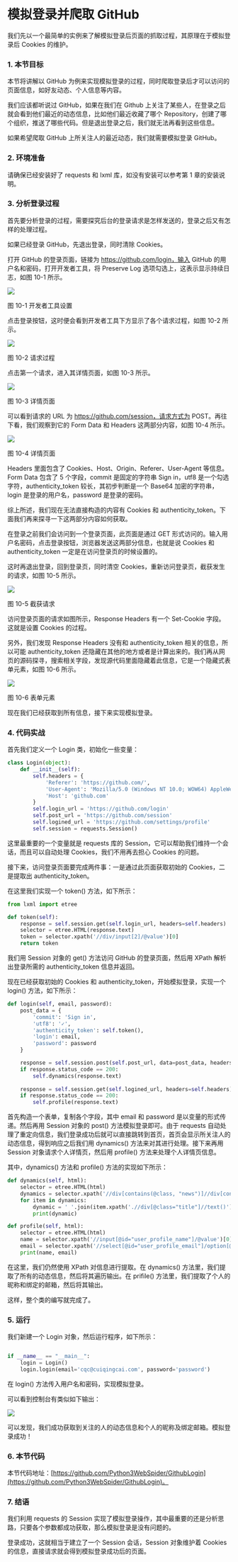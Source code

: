 # 模拟登录并爬取 GitHub

我们先以一个最简单的实例来了解模拟登录后页面的抓取过程，其原理在于模拟登录后 Cookies 的维护。

### 1. 本节目标

本节将讲解以 GitHub 为例来实现模拟登录的过程，同时爬取登录后才可以访问的页面信息，如好友动态、个人信息等内容。

我们应该都听说过 GitHub，如果在我们在 Github 上关注了某些人，在登录之后就会看到他们最近的动态信息，比如他们最近收藏了哪个 Repository，创建了哪个组织，推送了哪些代码。但是退出登录之后，我们就无法再看到这些信息。

如果希望爬取 GitHub 上所关注人的最近动态，我们就需要模拟登录 GitHub。

### 2. 环境准备

请确保已经安装好了 requests 和 lxml 库，如没有安装可以参考第 1 章的安装说明。

### 3. 分析登录过程

首先要分析登录的过程，需要探究后台的登录请求是怎样发送的，登录之后又有怎样的处理过程。

如果已经登录 GitHub，先退出登录，同时清除 Cookies。

打开 GitHub 的登录页面，链接为 https://github.com/login，输入 GitHub 的用户名和密码，打开开发者工具，将 Preserve Log 选项勾选上，这表示显示持续日志，如图 10-1 所示。

![](https://github.com/Python3WebSpider/Python3WebSpider/blob/master/assets/10-1.png)

图 10-1 开发者工具设置

点击登录按钮，这时便会看到开发者工具下方显示了各个请求过程，如图 10-2 所示。

![](https://github.com/Python3WebSpider/Python3WebSpider/blob/master/assets/10-2.jpg)

图 10-2 请求过程

点击第一个请求，进入其详情页面，如图 10-3 所示。

![](https://github.com/Python3WebSpider/Python3WebSpider/blob/master/assets/10-3.jpg)

图 10-3 详情页面

可以看到请求的 URL 为 https://github.com/session，请求方式为 POST。再往下看，我们观察到它的 Form Data 和 Headers 这两部分内容，如图 10-4 所示。

![](https://github.com/Python3WebSpider/Python3WebSpider/blob/master/assets/10-4.jpg)

图 10-4 详情页面

Headers 里面包含了 Cookies、Host、Origin、Referer、User-Agent 等信息。Form Data 包含了 5 个字段，commit 是固定的字符串 Sign in，utf8 是一个勾选字符，authenticity_token 较长，其初步判断是一个 Base64 加密的字符串，login 是登录的用户名，password 是登录的密码。

综上所述，我们现在无法直接构造的内容有 Cookies 和 authenticity_token。下面我们再来探寻一下这两部分内容如何获取。

在登录之前我们会访问到一个登录页面，此页面是通过 GET 形式访问的。输入用户名密码，点击登录按钮，浏览器发送这两部分信息，也就是说 Cookies 和 authenticity_token 一定是在访问登录页的时候设置的。

这时再退出登录，回到登录页，同时清空 Cookies，重新访问登录页，截获发生的请求，如图 10-5 所示。

![](https://github.com/Python3WebSpider/Python3WebSpider/blob/master/assets/10-5.jpg)

图 10-5 截获请求

访问登录页面的请求如图所示，Response Headers 有一个 Set-Cookie 字段。这就是设置 Cookies 的过程。

另外，我们发现 Response Headers 没有和 authenticity_token 相关的信息，所以可能 authenticity_token 还隐藏在其他的地方或者是计算出来的。我们再从网页的源码探寻，搜索相关字段，发现源代码里面隐藏着此信息，它是一个隐藏式表单元素，如图 10-6 所示。

![](https://github.com/Python3WebSpider/Python3WebSpider/blob/master/assets/10-6.jpg)

图 10-6 表单元素

现在我们已经获取到所有信息，接下来实现模拟登录。

### 4. 代码实战

首先我们定义一个 Login 类，初始化一些变量：

```python
class Login(object):
    def __init__(self):
        self.headers = {
            'Referer': 'https://github.com/',
            'User-Agent': 'Mozilla/5.0 (Windows NT 10.0; WOW64) AppleWebKit/537.36 (KHTML, like Gecko) Chrome/57.0.2987.133 Safari/537.36',
            'Host': 'github.com'
        }
        self.login_url = 'https://github.com/login'
        self.post_url = 'https://github.com/session'
        self.logined_url = 'https://github.com/settings/profile'
        self.session = requests.Session()
```

这里最重要的一个变量就是 requests 库的 Session，它可以帮助我们维持一个会话，而且可以自动处理 Cookies，我们不用再去担心 Cookies 的问题。

接下来，访问登录页面要完成两件事：一是通过此页面获取初始的 Cookies，二是提取出 authenticity_token。

在这里我们实现一个 token() 方法，如下所示：

```python
from lxml import etree

def token(self):
    response = self.session.get(self.login_url, headers=self.headers)
    selector = etree.HTML(response.text)
    token = selector.xpath('//div/input[2]/@value')[0]
    return token
```

我们用 Session 对象的 get() 方法访问 GitHub 的登录页面，然后用 XPath 解析出登录所需的 authenticity_token 信息并返回。

现在已经获取初始的 Cookies 和 authenticity_token，开始模拟登录，实现一个 login() 方法，如下所示：

```python
def login(self, email, password):
    post_data = {
        'commit': 'Sign in',
        'utf8': '✓',
        'authenticity_token': self.token(),
        'login': email,
        'password': password
    }

    response = self.session.post(self.post_url, data=post_data, headers=self.headers)
    if response.status_code == 200:
        self.dynamics(response.text)
    
    response = self.session.get(self.logined_url, headers=self.headers)
    if response.status_code == 200:
        self.profile(response.text)
```

首先构造一个表单，复制各个字段，其中 email 和 password 是以变量的形式传递。然后再用 Session 对象的 post() 方法模拟登录即可。由于 requests 自动处理了重定向信息，我们登录成功后就可以直接跳转到首页，首页会显示所关注人的动态信息，得到响应之后我们用 dynamics() 方法来对其进行处理。接下来再用 Session 对象请求个人详情页，然后用 profile() 方法来处理个人详情页信息。

其中，dynamics() 方法和 profile() 方法的实现如下所示：

```python
def dynamics(self, html):
    selector = etree.HTML(html)
    dynamics = selector.xpath('//div[contains(@class, "news")]//div[contains(@class, "alert")]')
    for item in dynamics:
        dynamic = ' '.join(item.xpath('.//div[@class="title"]//text()')).strip()
        print(dynamic)

def profile(self, html):
    selector = etree.HTML(html)
    name = selector.xpath('//input[@id="user_profile_name"]/@value')[0]
    email = selector.xpath('//select[@id="user_profile_email"]/option[@value!=""]/text()')
    print(name, email)
```

在这里，我们仍然使用 XPath 对信息进行提取。在 dynamics() 方法里，我们提取了所有的动态信息，然后将其遍历输出。在 prifile() 方法里，我们提取了个人的昵称和绑定的邮箱，然后将其输出。

这样，整个类的编写就完成了。

### 5. 运行

我们新建一个 Login 对象，然后运行程序，如下所示：

```python

if __name__ == "__main__":
    login = Login()
    login.login(email='cqc@cuiqingcai.com', password='password')

```

在 login() 方法传入用户名和密码，实现模拟登录。

可以看到控制台有类似如下输出：

![](https://cdn.jsdelivr.net/gh/rongweihe/ImageHost01/images/spider-github.png)

可以发现，我们成功获取到关注的人的动态信息和个人的昵称及绑定邮箱。模拟登录成功！

### 6. 本节代码

本节代码地址：[https://github.com/Python3WebSpider/GithubLogin](https://github.com/Python3WebSpider/GithubLogin)。

### 7. 结语

我们利用 requests 的 Session 实现了模拟登录操作，其中最重要的还是分析思路，只要各个参数都成功获取，那么模拟登录是没有问题的。

登录成功，这就相当于建立了一个 Session 会话，Session 对象维护着 Cookies 的信息，直接请求就会得到模拟登录成功后的页面。